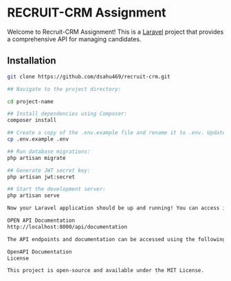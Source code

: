 # RECRUIT-CRM Assignment

Welcome to Recruit-CRM Assignment! This is a [Laravel](https://laravel.com/) project that provides a comprehensive API for managing candidates.

## Installation

```bash
git clone https://github.com/dsahu469/recruit-crm.git

## Navigate to the project directory:

cd project-name

## Install dependencies using Composer:
composer install

## Create a copy of the .env.example file and rename it to .env. Update the database and other configuration settings:
cp .env.example .env

## Run database migrations:
php artisan migrate

## Generate JWT secret key:
php artisan jwt:secret

## Start the development server:
php artisan serve

Now your Laravel application should be up and running! You can access it by visiting http://localhost:8000 in your browser.

OPEN API Documentation
http://localhost:8000/api/documentation

The API endpoints and documentation can be accessed using the following link:

OpenAPI Documentation
License

This project is open-source and available under the MIT License.
